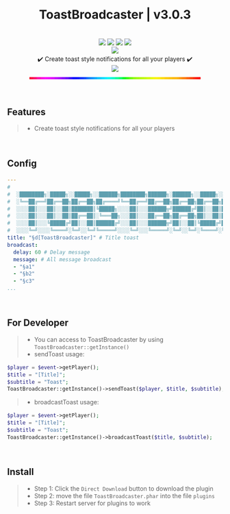 <div align="center">
<h1>ToastBroadcaster | v3.0.3<h1>
</div>
<p align="center">
<a href="https://poggit.pmmp.io/p/ToastBroadcaster"><img src="https://poggit.pmmp.io/shield.state/ToastBroadcaster"></a>
<a href="https://poggit.pmmp.io/p/ToastBroadcaster"><img src="https://poggit.pmmp.io/shield.api/ToastBroadcaster"></a>
<a href="https://poggit.pmmp.io/p/ToastBroadcaster"><img src="https://poggit.pmmp.io/shield.dl.total/ToastBroadcaster"></a>
<a href="https://poggit.pmmp.io/p/ToastBroadcaster"><img src="https://poggit.pmmp.io/shield.dl/ToastBroadcaster"></a>
<br>

<img src="https://github.com/NoobMCBG/ToastBroadcaster/blob/main/rainbow.gif">
<br>
✔️ Create toast style notifications for all your players ✔️
<br>
<img src="https://github.com/NoobMCBG/ToastBroadcaster/blob/main/icon.png"/>
<br>

<img src="https://github.com/NoobMCBG/KillDeathSound/blob/main/rainbow.gif">
</p>

<br>

## Features
>- Create toast style notifications for all your players
  
<br>

## Config
```yaml
---
#  
#  ░████████╗░█████╗░░█████╗░░██████╗████████╗██████╗░██████╗░░█████╗░░█████╗░██████╗░░█████╗░░█████╗░░██████╗████████╗███████╗██████╗░
#  ░╚══██╔══╝██╔══██╗██╔══██╗██╔════╝╚══██╔══╝██╔══██╗██╔══██╗██╔══██╗██╔══██╗██╔══██╗██╔══██╗██╔══██╗██╔════╝╚══██╔══╝██╔════╝██╔══██╗
#  ░░░░██║░░░██║░░██║███████║╚█████╗░░░░██║░░░██████╦╝██████╔╝██║░░██║███████║██║░░██║██║░░╚═╝███████║╚█████╗░░░░██║░░░█████╗░░██████╔╝
#  ░░░░██║░░░██║░░██║██╔══██║░╚═══██╗░░░██║░░░██╔══██╗██╔══██╗██║░░██║██╔══██║██║░░██║██║░░██╗██╔══██║░╚═══██╗░░░██║░░░██╔══╝░░██╔══██╗
#  ░░░░██║░░░╚█████╔╝██║░░██║██████╔╝░░░██║░░░██████╦╝██║░░██║╚█████╔╝██║░░██║██████╔╝╚█████╔╝██║░░██║██████╔╝░░░██║░░░███████╗██║░░██║
#  ░░░░╚═╝░░░░╚════╝░╚═╝░░╚═╝╚═════╝░░░░╚═╝░░░╚═════╝░╚═╝░░╚═╝░╚════╝░╚═╝░░╚═╝╚═════╝░░╚════╝░╚═╝░░╚═╝╚═════╝░░░░╚═╝░░░╚══════╝╚═╝░░╚═╝
title: "§d[ToastBroadcaster]" # Title toast
broadcast:
  delay: 60 # Delay message
  message: # All message broadcast
  - "§a1"
  - "§b2"
  - "§c3"
...
```

<br>

## For Developer
>- You can access to ToastBroadcaster by using ```ToastBroadcaster::getInstance()```
>- sendToast usage:
```php
$player = $event->getPlayer();
$title = "[Title]";
$subtitle = "Toast";
ToastBroadcaster::getInstance()->sendToast($player, $title, $subtitle);
```

>- broadcastToast usage:
```php
$player = $event->getPlayer();
$title = "[Title]";
$subtitle = "Toast";
ToastBroadcaster::getInstance()->broadcastToast($title, $subtitle);
```

<br>

## Install
>- Step 1: Click the `Direct Download` button to download the plugin
>- Step 2: move the file `ToastBroadcaster.phar` into the file `plugins`
>- Step 3: Restart server for plugins to work
